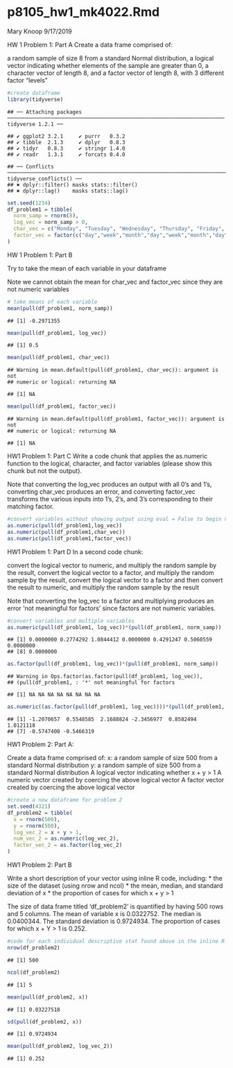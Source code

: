 p8105\_hw1\_mk4022.Rmd
================
Mary Knoop
9/17/2019

HW 1 Problem 1: Part A Create a data frame comprised of:

a random sample of size 8 from a standard Normal distribution, a logical
vector indicating whether elements of the sample are greater than 0, a
character vector of length 8, and a factor vector of length 8, with 3
different factor “levels”

``` r
#create dataframe
library(tidyverse)
```

    ## ── Attaching packages ────────────────────────────────────────────────────────────────────── tidyverse 1.2.1 ──

    ## ✔ ggplot2 3.2.1     ✔ purrr   0.3.2
    ## ✔ tibble  2.1.3     ✔ dplyr   0.8.3
    ## ✔ tidyr   0.8.3     ✔ stringr 1.4.0
    ## ✔ readr   1.3.1     ✔ forcats 0.4.0

    ## ── Conflicts ───────────────────────────────────────────────────────────────────────── tidyverse_conflicts() ──
    ## ✖ dplyr::filter() masks stats::filter()
    ## ✖ dplyr::lag()    masks stats::lag()

``` r
set.seed(1234)
df_problem1 = tibble(
  norm_samp = rnorm(8),
  log_vec = norm_samp > 0,
  char_vec = c("Monday", "Tuesday", "Wednesday", "Thursday", "Friday", "January", "February", "March"),
  factor_vec = factor(c("day","week","month","day","week","month","day","week"))
)
```

HW 1 Problem 1: Part B

Try to take the mean of each variable in your dataframe

Note we cannot obtain the mean for char\_vec and factor\_vec since they
are not numeric variables

``` r
# take means of each variable
mean(pull(df_problem1, norm_samp))
```

    ## [1] -0.2971355

``` r
mean(pull(df_problem1, log_vec))
```

    ## [1] 0.5

``` r
mean(pull(df_problem1, char_vec))
```

    ## Warning in mean.default(pull(df_problem1, char_vec)): argument is not
    ## numeric or logical: returning NA

    ## [1] NA

``` r
mean(pull(df_problem1, factor_vec))
```

    ## Warning in mean.default(pull(df_problem1, factor_vec)): argument is not
    ## numeric or logical: returning NA

    ## [1] NA

HW1 Problem 1: Part C Write a code chunk that applies the as.numeric
function to the logical, character, and factor variables (please show
this chunk but not the output).

Note that converting the log\_vec produces an output with all 0’s and
1’s, converting char\_vec produces an error, and converting
factor\_vec transforms the various inputs into 1’s, 2’s, and 3’s
corresponding to their matching
factor.

``` r
#convert variables without showing output using eval = False to begin new chunk
as.numeric(pull(df_problem1,log_vec))
as.numeric(pull(df_problem1,char_vec))
as.numeric(pull(df_problem1,factor_vec))
```

HW1 Problem 1: Part D In a second code chunk:

convert the logical vector to numeric, and multiply the random sample by
the result, convert the logical vector to a factor, and multiply the
random sample by the result, convert the logical vector to a factor and
then convert the result to numeric, and multiply the random sample by
the result

Note that converting the log\_vec to a factor and multiplying produces
an error ‘not meaningful for factors’ since factors are not numeric
variables.

``` r
#convert variables and multiple variables
as.numeric(pull(df_problem1, log_vec))*(pull(df_problem1, norm_samp))
```

    ## [1] 0.0000000 0.2774292 1.0844412 0.0000000 0.4291247 0.5060559 0.0000000
    ## [8] 0.0000000

``` r
as.factor(pull(df_problem1, log_vec))*(pull(df_problem1, norm_samp))
```

    ## Warning in Ops.factor(as.factor(pull(df_problem1, log_vec)),
    ## (pull(df_problem1, : '*' not meaningful for factors

    ## [1] NA NA NA NA NA NA NA NA

``` r
as.numeric((as.factor(pull(df_problem1, log_vec))))*(pull(df_problem1, norm_samp))
```

    ## [1] -1.2070657  0.5548585  2.1688824 -2.3456977  0.8582494  1.0121118
    ## [7] -0.5747400 -0.5466319

HW1 Problem 2: Part A:

Create a data frame comprised of: x: a random sample of size 500 from a
standard Normal distribution y: a random sample of size 500 from a
standard Normal distribution A logical vector indicating whether x + y
\> 1 A numeric vector created by coercing the above logical vector A
factor vector created by coercing the above logical vector

``` r
#create a new dataframe for problem 2
set.seed(4321)
df_problem2 = tibble(
  x = rnorm(500),
  y = rnorm(500),
  log_vec_2 = x + y > 1,
  num_vec_2 = as.numeric(log_vec_2),
  factor_vec_2 = as.factor(log_vec_2)
)
```

HW1 Problem 2: Part B

Write a short description of your vector using inline R code, including:
\* the size of the dataset (using nrow and ncol) \* the mean, median,
and standard deviation of x \* the proportion of cases for which x + y
\> 1

The size of data frame titled ‘df\_problem2’ is quantified by having 500
rows and 5 columns. The mean of variable x is 0.0322752. The median is
0.0400344. The standard deviation is 0.9724934. The proportion of cases
for which x + Y \> 1 is
0.252.

``` r
#code for each individual descriptive stat found above in the inline R code
nrow(df_problem2)
```

    ## [1] 500

``` r
ncol(df_problem2)
```

    ## [1] 5

``` r
mean(pull(df_problem2, x))
```

    ## [1] 0.03227518

``` r
sd(pull(df_problem2, x))
```

    ## [1] 0.9724934

``` r
mean(pull(df_problem2, log_vec_2))
```

    ## [1] 0.252
